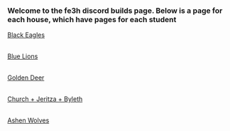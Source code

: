 ### Welcome to the fe3h discord builds page. Below is a page for each house, which have pages for each student

[Black Eagles](https://rocdoc2.github.io/fe3h-discord-builds/Black-Eagles.html) <br> <br> 

[Blue Lions](https://rocdoc2.github.io/fe3h-discord-builds/Blue-Lions.html) <br> <br>

[Golden Deer](https://rocdoc2.github.io/fe3h-discord-builds/Golden-Deer.html) <br> <br>

[Church + Jeritza + Byleth](https://rocdoc2.github.io/fe3h-discord-builds/Church.html) <br> <br>

[Ashen Wolves](https://rocdoc2.github.io/fe3h-discord-builds/Ashen-Wolves.html)
